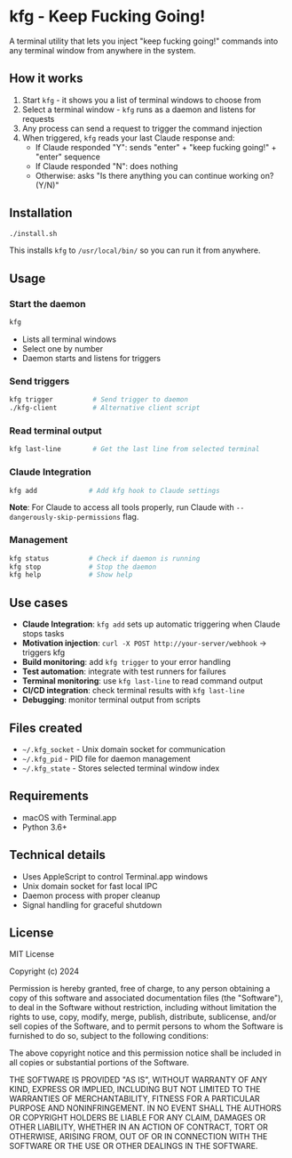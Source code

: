 # kfg - Keep Fucking Going!

A terminal utility that lets you inject "keep fucking going!" commands into any terminal window from anywhere in the system.

## How it works

1. Start `kfg` - it shows you a list of terminal windows to choose from
2. Select a terminal window - `kfg` runs as a daemon and listens for requests
3. Any process can send a request to trigger the command injection
4. When triggered, `kfg` reads your last Claude response and:
   - If Claude responded "Y": sends "enter" + "keep fucking going!" + "enter" sequence
   - If Claude responded "N": does nothing
   - Otherwise: asks "Is there anything you can continue working on? (Y/N)"

## Installation

```bash
./install.sh
```

This installs `kfg` to `/usr/local/bin/` so you can run it from anywhere.

## Usage

### Start the daemon
```bash
kfg
```
- Lists all terminal windows
- Select one by number
- Daemon starts and listens for triggers

### Send triggers
```bash
kfg trigger          # Send trigger to daemon
./kfg-client         # Alternative client script
```

### Read terminal output
```bash
kfg last-line        # Get the last line from selected terminal
```

### Claude Integration
```bash
kfg add             # Add kfg hook to Claude settings
```

**Note**: For Claude to access all tools properly, run Claude with `--dangerously-skip-permissions` flag.

### Management
```bash
kfg status          # Check if daemon is running
kfg stop            # Stop the daemon
kfg help            # Show help
```

## Use cases

- **Claude Integration**: `kfg add` sets up automatic triggering when Claude stops tasks
- **Motivation injection**: `curl -X POST http://your-server/webhook` → triggers kfg
- **Build monitoring**: add `kfg trigger` to your error handling
- **Test automation**: integrate with test runners for failures
- **Terminal monitoring**: use `kfg last-line` to read command output
- **CI/CD integration**: check terminal results with `kfg last-line`
- **Debugging**: monitor terminal output from scripts

## Files created

- `~/.kfg_socket` - Unix domain socket for communication
- `~/.kfg_pid` - PID file for daemon management
- `~/.kfg_state` - Stores selected terminal window index

## Requirements

- macOS with Terminal.app
- Python 3.6+

## Technical details

- Uses AppleScript to control Terminal.app windows
- Unix domain socket for fast local IPC
- Daemon process with proper cleanup
- Signal handling for graceful shutdown

## License

MIT License

Copyright (c) 2024

Permission is hereby granted, free of charge, to any person obtaining a copy
of this software and associated documentation files (the "Software"), to deal
in the Software without restriction, including without limitation the rights
to use, copy, modify, merge, publish, distribute, sublicense, and/or sell
copies of the Software, and to permit persons to whom the Software is
furnished to do so, subject to the following conditions:

The above copyright notice and this permission notice shall be included in all
copies or substantial portions of the Software.

THE SOFTWARE IS PROVIDED "AS IS", WITHOUT WARRANTY OF ANY KIND, EXPRESS OR
IMPLIED, INCLUDING BUT NOT LIMITED TO THE WARRANTIES OF MERCHANTABILITY,
FITNESS FOR A PARTICULAR PURPOSE AND NONINFRINGEMENT. IN NO EVENT SHALL THE
AUTHORS OR COPYRIGHT HOLDERS BE LIABLE FOR ANY CLAIM, DAMAGES OR OTHER
LIABILITY, WHETHER IN AN ACTION OF CONTRACT, TORT OR OTHERWISE, ARISING FROM,
OUT OF OR IN CONNECTION WITH THE SOFTWARE OR THE USE OR OTHER DEALINGS IN THE
SOFTWARE.